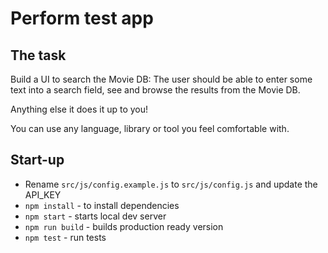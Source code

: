 # Perform test app

## The task

Build a UI to search the Movie DB: The user should be able to enter some text into a
search field, see and browse the results from the Movie DB.

Anything else it does it up to you!

You can use any language, library or tool you feel comfortable with.

## Start-up
  * Rename `src/js/config.example.js` to `src/js/config.js` and update the API_KEY
  * `npm install` - to install dependencies
  * `npm start` - starts local dev server
  * `npm run build` - builds production ready version
  * `npm test` - run tests
